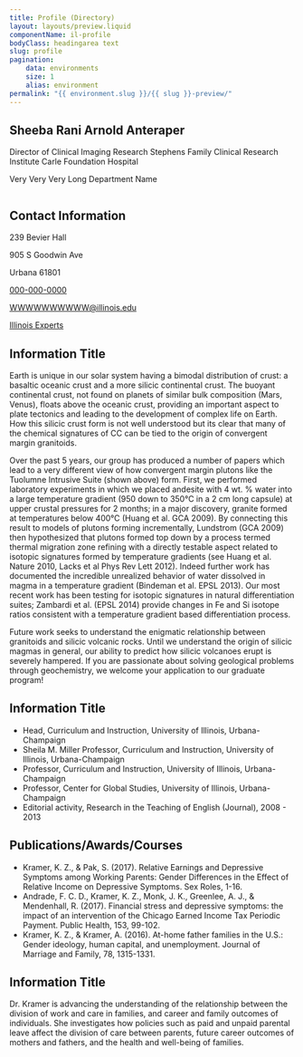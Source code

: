 ```yaml
---
title: Profile (Directory)
layout: layouts/preview.liquid
componentName: il-profile
bodyClass: headingarea text
slug: profile
pagination:
    data: environments
    size: 1
    alias: environment
permalink: "{{ environment.slug }}/{{ slug }}-preview/"
---
```

<div class="template-information" data-name="default">
   <section slot="primary">
        <h1>Sheeba Rani Arnold Anteraper</h1>
        <p>Director of Clinical Imaging Research Stephens Family Clinical Research Institute Carle Foundation Hospital</p>
        <p class="il-contact-department">Very Very Very Long Department Name</p>
    </section>
    <section slot="contact">
        <img src="https://picsum.photos/4608/3072" alt="">
        <h2>Contact Information</h2>
        <div class="il-contact-photo"></div>
        <div class="il-contact-address">
            <p>239 Bevier Hall</p>
            <p>905 S Goodwin Ave</p>
            <p>Urbana 61801</p>
        </div>
        <p class="il-contact-phone"><a href="#">000-000-0000</a></p>
        <p class="il-contact-email"><a href="#">WWWWWWWWWW@illinois.edu</a></p>
        <p class="il-contact-website"><a href="#">Illinois Experts</a></p>
    </section>
    <section>
        <h2>Information Title</h2>
        <p>Earth is unique in our solar system having a bimodal distribution of crust: a basaltic oceanic crust and a more silicic continental crust. The buoyant continental crust, not found on planets of similar bulk composition (Mars, Venus), floats above the oceanic crust, providing an important aspect to plate tectonics and leading to the development of complex life on Earth. How this silicic crust form is not well understood but its clear that many of the chemical signatures of CC can be tied to the origin of convergent margin granitoids.</p>
        <p>Over the past 5 years, our group has produced a number of papers which lead to a very different view of how convergent margin plutons like the Tuolumne Intrusive Suite (shown above) form. First, we performed laboratory experiments in which we placed andesite with 4 wt. % water into a large temperature gradient (950 down to 350°C in a 2 cm long capsule) at upper crustal pressures for 2 months; in a major discovery, granite formed at temperatures below 400°C (Huang et al. GCA 2009). By connecting this result to models of plutons forming incrementally, Lundstrom (GCA 2009) then hypothesized that plutons formed top down by a process termed thermal migration zone refining with a directly testable aspect related to isotopic signatures formed by temperature gradients (see Huang et al. Nature 2010, Lacks et al Phys Rev Lett 2012). Indeed further work has documented the incredible unrealized behavior of water dissolved in magma in a temperature gradient (Bindeman et al. EPSL 2013). Our most recent work has been testing for isotopic signatures in natural differentiation suites; Zambardi et al. (EPSL 2014) provide changes in Fe and Si isotope ratios consistent with a temperature gradient based differentiation process.</p>
        <p>Future work seeks to understand the enigmatic relationship between granitoids and silicic volcanic rocks. Until we understand the origin of silicic magmas in general, our ability to predict how silicic volcanoes erupt is severely hampered. If you are passionate about solving geological problems through geochemistry, we welcome your application to our graduate program!</p>
    </section>
    <section>
        <h2>Information Title</h2>
        <ul>
            <li>Head, Curriculum and Instruction, University of Illinois, Urbana-Champaign</li>
            <li>Sheila M. Miller Professor, Curriculum and Instruction, University of Illinois, Urbana-Champaign</li>
            <li>Professor, Curriculum and Instruction, University of Illinois, Urbana-Champaign</li>
            <li>Professor, Center for Global Studies, University of Illinois, Urbana-Champaign</li>
            <li>Editorial activity, Research in the Teaching of English (Journal), 2008 - 2013</li>
        </ul>
    </section>
    <section class="il-directory-publications">
        <h2>Publications/Awards/Courses</h2>
        <ul>
            <li>Kramer, K. Z., & Pak, S. (2017). Relative Earnings and Depressive Symptoms among Working Parents: Gender Differences in the Effect of Relative Income on Depressive Symptoms. Sex Roles, 1-16.</li>
            <li>Andrade, F. C. D., Kramer, K. Z., Monk, J. K., Greenlee, A. J., & Mendenhall, R. (2017). Financial stress and depressive symptoms: the impact of an intervention of the Chicago Earned Income Tax Periodic Payment. Public Health, 153, 99-102.</li>
            <li>Kramer, K. Z., & Kramer, A. (2016). At-home father families in the U.S.: Gender ideology, human capital, and unemployment. Journal of Marriage and Family, 78, 1315-1331.</li>
        </ul>
    </section>
    <section>
        <h2>Information Title</h2>
        <p>Dr. Kramer is advancing the understanding of the relationship between the division of work and care in families, and career and family outcomes of individuals. She investigates how policies such as paid and unpaid parental leave affect the division of care between parents, future career outcomes of mothers and fathers, and the health and well-being of families.</p>
    </section>
</div>

